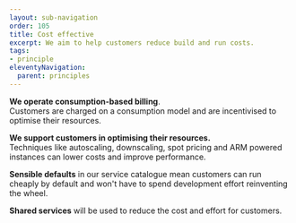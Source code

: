 ```yaml
---
layout: sub-navigation
order: 105
title: Cost effective
excerpt: We aim to help customers reduce build and run costs.
tags:
- principle
eleventyNavigation:
  parent: principles
---
```

**We operate consumption-based billing**. \
Customers are charged on a consumption model and are incentivised to optimise their resources. 

**We support customers in optimising their resources.** \
Techniques like autoscaling, downscaling, spot pricing and ARM powered instances can lower costs and improve performance.

**Sensible defaults** in our service catalogue mean customers can run cheaply by default and won't have to spend development effort reinventing the wheel.

**Shared services** will be used to reduce the cost and effort for customers.
